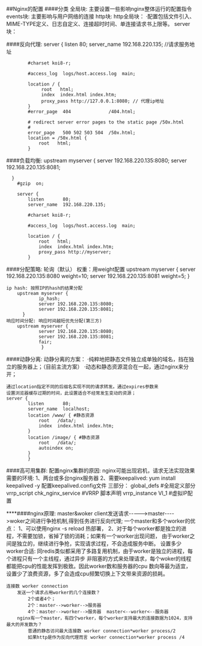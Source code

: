 ##Nginx的配置
####分类
    全局块:
        主要设置一些影响nginx整体运行的配置指令
    events块:
        主要影响与用户网络的连接
    http块:
        http全局块：
            ·配置包括文件引入、MIME-TYPE定义、日志自定义、连接超时时间、单连接请求书上限等。
        server块：
            
    
    
    
####反向代理:
    server {
            listen       80;
            server_name  192.168.220.135; //请求服务地址
    
            #charset koi8-r;
    
            #access_log  logs/host.access.log  main;
    
            location / {
    			 root	html;
                 index  index.html index.htm;
                 proxy_pass http://127.0.0.1:8080; // 代理ip地址
            }
            #error_page  404              /404.html;
    
            # redirect server error pages to the static page /50x.html
            #
            error_page   500 502 503 504  /50x.html;
            location = /50x.html {
                root   html;
            }        
    
####负载均衡:
    upstream myserver {
            server 192.168.220.135:8080;
            server 192.168.220.135:8081;
    
    
      }
        #gzip  on;
    
        server {
            listen       80;
            server_name  192.168.220.135;
    
            #charset koi8-r;
    
            #access_log  logs/host.access.log  main;
    
            location / {
                root   html;
                index  index.html index.htm;
                proxy_pass http://myserver;
            }
####分配策略:
    轮询（默认）
    权重：用weight配置
        upstream myserver {
                server 192.168.220.135:8080 weight=10;
                server 192.168.220.135:8081 weight=5;
          }

    ip hash: 按照IP的hash的结果分配
        upstream myserver {
                ip_hash;
                server 192.168.220.135:8080;
                server 192.168.220.135:8081;
          }
    响应时间分配: 响应时间越短优先分配(第三方)
        upstream myserver {
                server 192.168.220.135:8080;
                server 192.168.220.135:8081; 
                fair;        
                 }


    
####动静分离:
    动静分离的方案：
        ·纯粹地把静态文件独立成单独的域名，挡在独立的服务器上；（目前主流方案）
        ·动态和静态资源混合在一起，通过nginx来分开；
        
    通过location指定不同的后缀名实现不同的请求转发。通过expires参数来
    设置浏览器缓存过期的时间，此设置适合不经常发生变动的资源；
    server {
            listen       80;
            server_name  localhost;
            location /www/ { #静态资源
                root   /data/;
                index  index.html index.htm;
            }
            location /image/ { #静态资源
                root   /data/;
                autoindex on;
            }
            }
####高可用集群:
    配置nginx集群的原因:
        nginx可能出现宕机，请求无法实现效果
    需要的环境:
        1、两台或多台nginx服务器
        2、需要keepalived: yum install keepalived -y
              配置keepalived.config文件
              三部分：
                global_defs #全局定义部分
                vrrp_script chk_nginx_service #VRRP 脚本声明
                vrrp_instance VI_1 #虚拟IP配置
    
    
****####nginx原理:
    master&woker
        client发送请求----->master---->woker之间进行争抢机制,得到任务进行反向代理;
    一个master和多个worker的优点：
        1、可以使用nginx -s reload 热部署，
        2、对于每个worker都是独立的进程，不需要加锁，省掉了锁的消耗；如果有一个worker出现问题，
            由于worker之间是独立的，继续进行争抢，实现请求过程，不会造成服务中断。
    设置多少worker合适:
        同redis类似都采用了多路复用机制，由于worker是独立的进程，每个进程只有一个主线程，通过异步
        非阻塞的方式来处理请求，每个woker的线程都能把cpu的性能发挥到极致。因此worker数和服务器的cpu
        数向等最为适宜，设置少了浪费资源，多了会造成cpu频繁切换上下文带来资源的损耗。
    
    连接数 worker connection
        发送一个请求占用worker的几个连接数？
            2个或者4个；
            2个：master-->worker-->服务器
            4个：master-->worker-->服务器  master<--worker<--服务器
        nginx有一个master，有四个worker，每个worker支持最大的连接数据为1024，支持最大的并发数为？
            普通的静态访问最大连接数 worker connection*worker process/2
            如果http是作为反向代理而言 worker connection*worker process /4